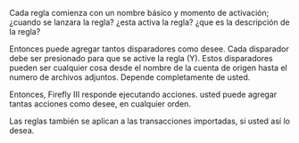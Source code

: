 Cada regla comienza con un nombre básico y momento de activación; ¿cuando se lanzara la regla? ¿esta activa la regla? ¿que es la descripción de la regla?

Entonces puede agregar tantos disparadores como desee. Cada disparador debe ser presionado para que se active la regla (Y). Estos disparadores pueden ser cualquier cosa desde el nombre de la cuenta de origen hasta el numero de archivos adjuntos. Depende completamente de usted.

Entonces, Firefly III responde ejecutando acciones. usted puede agregar tantas acciones como desee, en cualquier orden.

Las reglas también se aplican a las transacciones importadas, si usted así lo desea.